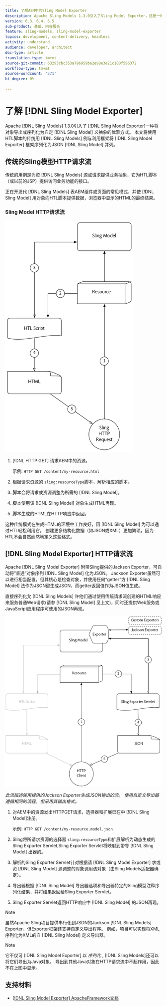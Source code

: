 ```yaml
---
title: 了解AEM中的Sling Model Exporter
description: Apache Sling Models 1.3.0引入了Sling Model Exporter，这是一种将Sling Model对象导出或序列化为自定义抽象的优雅方法。 本文将使用Sling Models填充HTL脚本的传统用例与利用Sling Model Exporter框架将Sling Model序列化为JSON并列。
version: 6.3, 6.4, 6.5
sub-product: 基础，内容服务
feature: sling-models, sling-model-exporter
topics: development, content-delivery, headless
activity: understand
audience: developer, architect
doc-type: article
translation-type: tm+mt
source-git-commit: 63295cbc353a796959ba2e98e3e21c188f596372
workflow-type: tm+mt
source-wordcount: '571'
ht-degree: 0%

---
```



# 了解 [!DNL Sling Model Exporter]

Apache [!DNL Sling Models] 1.3.0引入了 [!DNL Sling Model Exporter]一种将对象导出或序列化为自定 [!DNL Sling Model] 义抽象的优雅方式。 本文将使用HTL脚本的传统用 [!DNL Sling Models] 例与利用框架将 [!DNL Sling Model Exporter] 框架序列化为JSON [!DNL Sling Model] 并列。

## 传统的Sling模型HTTP请求流

传统的用例是为资 [!DNL Sling Models] 源或请求提供业务抽象，它为HTL脚本（或以前的JSP）提供访问业务功能的接口。

正在开发代 [!DNL Sling Models] 表AEM组件或页面的常见模式，并使 [!DNL Sling Model] 用对象向HTL脚本提供数据，浏览器中显示的HTML的最终结果。

### Sling Model HTTP请求流

![吊索模型请求流](./assets/understand-sling-model-exporter/sling-model-request-flow.png)

1. [!DNL HTTP GET] 请求AEM中的资源。

   示例: `HTTP GET /content/my-resource.html`

1. 根据请求资源的 `sling:resourceType`脚本，解析相应的脚本。

1. 脚本会将请求或资源调整为所需的 [!DNL Sling Model]。

1. 脚本使用该 [!DNL Sling Model] 对象生成HTML再现。

1. 脚本生成的HTML在HTTP响应中返回。

这种传统模式在生成HTML的环境中工作良好，因 [!DNL Sling Model] 为可以通过HTL轻松利用它。 创建更多结构化数据（如JSON或XML）更加繁琐，因为HTL不会自然而然地定义这些格式。

## [!DNL Sling Model Exporter] HTTP请求流

Apache [!DNL Sling Model Exporter] 附带Sling提供的Jackson Exporter，可自动将“普通”对象序列 [!DNL Sling Model] 化为JSON。 Jackson Exporter虽然可以进行相当配置，但其核心是检查对象，并使用任何“getter”方 [!DNL Sling Model] 法作为JSON键生成JSON，而getter返回值作为JSON值生成。

直接序列化允 [!DNL Sling Models] 许他们通过使用传统请求流创建的HTML响应来服务普通Web请求(请参 [!DNL Sling Model] 见上文)，同时还提供Web服务或JavaScript应用程序可使用的JSON再现。

![Sling Model Exporter HTTP请求流](./assets/understand-sling-model-exporter/sling-model-exporter-request-flow.png)

*此流描述使用提供的Jackson Exporter生成JSON输出的流。 使用自定义导出器遵循相同的流程，但采用其输出格式。*

1. 对AEM中的资源发出HTTPGET请求，选择器和扩展已在中 [!DNL Sling Model]注册。

   示例: `HTTP GET /content/my-resource.model.json`

1. Sling将所请求资源的选择器 `sling:resourceType`和扩展解析为动态生成的Sling Exporter Servlet,Sling Exporter Servlet将映射到带导 [!DNL Sling Model] 出器的。
1. 解析的Sling Exporter Servlet针对根据请 [!DNL Sling Model Exporter] 求或资 [!DNL Sling Model] 源调整的对象调用该对象（由Sling Models适配器确定）。
1. 导出器根据 [!DNL Sling Model] 导出器选项和导出器特定的Sling模型注释序列化结果，并将结果返回给Sling Exporter Servlet。
1. Sling Exporter Servlet返回HTTP响应中 [!DNL Sling Model] 的JSON再现。

>[!NOTE]
>
>虽然Apache Sling项目提供串行化到JSON的Jackson [!DNL Sling Models] Exporter，但Exporter框架还支持自定义导出程序。 例如，项目可以实现将XML序列化为XML的自 [!DNL Sling Model] 定义导出器。

>[!NOTE]
>
>它不仅可 [!DNL Sling Model Exporter] 以 *序列化* , [!DNL Sling Models]还可以将它们导出为Java对象。 导出到其他Java对象在HTTP请求流中不起作用，因此不在上图中显示。

## 支持材料

* [ [!DNL Sling Model Exporter] ApacheFramework文档](https://sling.apache.org/documentation/bundles/models.html#exporter-framework-since-130)
